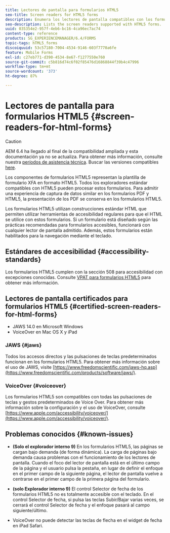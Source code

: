 ```yaml
---
title: Lectores de pantalla para formularios HTML5
seo-title: Screen readers for HTML5 forms
description: Enumera los lectores de pantalla compatibles con los formularios HTML5.
seo-description: Lists the screen readers supported with HTML5 forms.
uuid: 035354e2-957f-4eb6-bc16-4ca96ec7ac74
content-type: reference
products: SG_EXPERIENCEMANAGER/6.4/FORMS
topic-tags: hTML5_forms
discoiquuid: 53c57180-7004-4534-9146-603f7770a6fe
feature: Mobile Forms
exl-id: c27eb771-d390-4534-8e67-f1277550e760
source-git-commit: c5b816d74c6f02f85476d16868844f39b4c47996
workflow-type: tm+mt
source-wordcount: '373'
ht-degree: 87%

---
```


# Lectores de pantalla para formularios HTML5 {#screen-readers-for-html-forms}

>[!CAUTION]
>
>AEM 6.4 ha llegado al final de la compatibilidad ampliada y esta documentación ya no se actualiza. Para obtener más información, consulte nuestra [períodos de asistencia técnica](https://helpx.adobe.com/es/support/programs/eol-matrix.html). Buscar las versiones compatibles [here](https://experienceleague.adobe.com/docs/).

Los componentes de formularios HTML5 representan la plantilla de formulario XFA en formato HTML5. Todos los exploradores estándar compatibles con HTML5 pueden procesar estos formularios. Para admitir una experiencia de captura de datos similar en los formularios PDF y HTML5, la presentación de los PDF se conserva en los formularios HTML5.

Los formularios HTML5 utilizan construcciones estándar HTML que permiten utilizar herramientas de accesibilidad regulares para que el HTML se utilice con estos formularios. Si un formulario está diseñado según las prácticas recomendadas para formularios accesibles, funcionará con cualquier lector de pantalla admitido. Además, estos formularios están habilitados para la navegación mediante el teclado.

## Estándares de accesibilidad {#accessibility-standards}

Los formularios HTML5 cumplen con la sección 508 para accesibilidad con excepciones conocidas. Consulte [VPAT para formularios HTML5](https://www.adobe.com/content/dam/cc1/en/accessibility/compliance/pdfs/adobe-livecycle-es4-section-508-vpat-portfolio.pdf) para obtener más información.

## Lectores de pantalla certificados para formularios HTML5 {#certified-screen-readers-for-html-forms}

* JAWS 14.0 en Microsoft Windows
* VoiceOver en Mac OS X y iPad

### JAWS {#jaws}

Todos los accesos directos y las pulsaciones de teclas predeterminados funcionan en los formularios HTML5. Para obtener más información sobre el uso de JAWS, visite [https://www.freedomscientific.com/jaws-hq.asp](https://www.freedomscientific.com/products/software/jaws/).

### VoiceOver {#voiceover}

Los formularios HTML5 son compatibles con todas las pulsaciones de teclas y gestos predeterminados de Voice Over. Para obtener más información sobre la configuración y el uso de VoiceOver, consulte [https://www.apple.com/accessibility/voiceover/](https://www.apple.com/accessibility/voiceover/).

## Problemas conocidos {#known-issues}

* **(Solo el explorador interno 9)** En los formularios HTML5, las páginas se cargan bajo demanda (de forma dinámica). La carga de páginas bajo demanda causa problemas con el funcionamiento de los lectores de pantalla. Cuando el foco del lector de pantalla está en el último campo de la página y el usuario pulsa la pestaña, en lugar de definir el enfoque en el primer campo de la siguiente página, el lector de pantalla vuelve a centrarse en el primer campo de la primera página del formulario.
* **(solo Explorador interno 9)** El control Selector de fecha de los formularios HTML5 no es totalmente accesible con el teclado. En el control Selector de fecha, si pulsa las teclas Subir/Bajar varias veces, se cerrará el control Selector de fecha y el enfoque pasará al campo siguiente/último.

* VoiceOver no puede detectar las teclas de flecha en el widget de fecha en iPad Safari.
